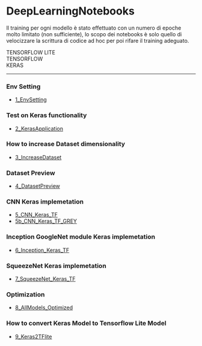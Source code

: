 # DeepLearningNotebooks

Il training per ogni modello è stato effettuato con un numero di epoche molto limitato (non sufficiente), lo scopo dei notebooks è solo quello di velocizzare la scrittura di codice ad hoc per poi rifare il training adeguato. <br>

TENSORFLOW LITE <br>
TENSORFLOW <br>
KERAS <br>

---

### Env Setting 
  - [1_EnvSetting](1_EnvSetting.ipynb)
### Test on Keras functionality
  - [2_KerasApplication](2_KerasApplication.ipynb)
### How to increase Dataset dimensionality
  - [3_IncreaseDataset](3_IncreaseDataset.ipynb)
### Dataset Preview
  - [4_DatasetPreview](4_DatasetPreview.ipynb)
### CNN Keras implemetation
  - [5_CNN_Keras_TF](5_CNN_Keras_TF.ipynb)
  - [5b_CNN_Keras_TF_GREY](5b_CNN_Keras_TF_GREY.ipynb)
### Inception GoogleNet module Keras implemetation
  - [6_Inception_Keras_TF](6_Inception_Keras_TF.ipynb)
### SqueezeNet Keras implemetation
  - [7_SqueezeNet_Keras_TF](7_SqueezeNet_Keras_TF.ipynb)
### Optimization 
  - [8_AllModels_Optimized](8_AllModels_Optimized.ipynb)
### How to convert Keras Model to Tensorflow Lite Model
  - [9_Keras2TFlite](9_Keras2TFlite.ipynb)
